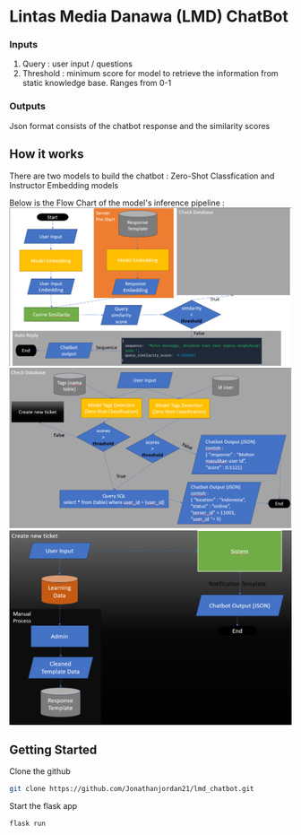 # Lintas Media Danawa (LMD) ChatBot
### Inputs
1. Query : user input / questions
2. Threshold : minimum score for model to retrieve the information from static knowledge base. Ranges from 0-1

### Outputs
Json format consists of the chatbot response and the similarity scores

## How it works
There are two models to build the chatbot : Zero-Shot Classfication and Instructor Embedding models<br>

Below is the Flow Chart of the model's inference pipeline :
![alt text](media/flowchart1.png)
![alt text](media/check_database.png)
![alt_text](media/create_new_ticket.png)

## Getting Started
Clone the github
```bash
git clone https://github.com/Jonathanjordan21/lmd_chatbot.git
```

Start the flask app
```bash
flask run
```

